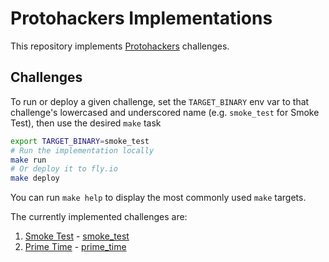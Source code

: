 # Protohackers Implementations

This repository implements [Protohackers](https://protohackers.com/) challenges.

## Challenges

To run or deploy a given challenge, set the `TARGET_BINARY` env var
to that challenge's lowercased and underscored name
(e.g. `smoke_test` for Smoke Test), then use the desired `make` task

```sh
export TARGET_BINARY=smoke_test
# Run the implementation locally
make run
# Or deploy it to fly.io
make deploy
```

You can run `make help` to display the most commonly used `make` targets.

The currently implemented challenges are:

1. [Smoke Test](https://protohackers.com/problem/0) - [smoke_test](./cmd/smoke_test)
2. [Prime Time](https://protohackers.com/problem/1) - [prime_time](./cmd/prime_time)
